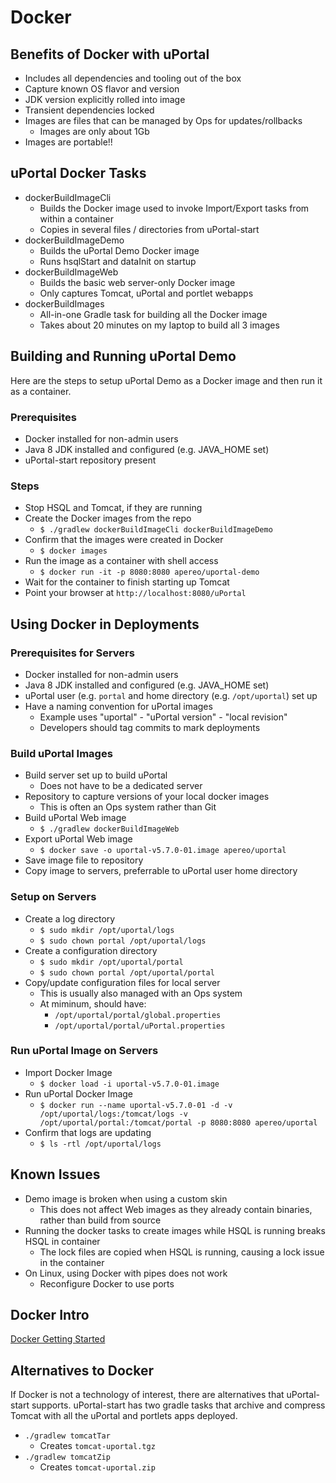 # Docker

## Benefits of Docker with uPortal

  - Includes all dependencies and tooling out of the box
  - Capture known OS flavor and version
  - JDK version explicitly rolled into image
  - Transient dependencies locked
  - Images are files that can be managed by Ops for updates/rollbacks
    - Images are only about 1Gb
  - Images are portable!!

## uPortal Docker Tasks

  - dockerBuildImageCli
    - Builds the Docker image used to invoke Import/Export tasks from within a container
    - Copies in several files / directories from uPortal-start
  - dockerBuildImageDemo
    - Builds the uPortal Demo Docker image
    - Runs hsqlStart and dataInit on startup
  - dockerBuildImageWeb
    - Builds the basic web server-only Docker image
    - Only captures Tomcat, uPortal and portlet webapps
  - dockerBuildImages
    - All-in-one Gradle task for building all the Docker image
    - Takes about 20 minutes on my laptop to build all 3 images

## Building and Running uPortal Demo

Here are the steps to setup uPortal Demo as a Docker image and then run it as a container.

### Prerequisites

  - Docker installed for non-admin users
  - Java 8 JDK installed and configured (e.g. JAVA_HOME set)
  - uPortal-start repository present

### Steps

  - Stop HSQL and Tomcat, if they are running
  - Create the Docker images from the repo
    - `$ ./gradlew dockerBuildImageCli dockerBuildImageDemo`
  - Confirm that the images were created in Docker
    - `$ docker images`
  - Run the image as a container with shell access
    - `$ docker run -it -p 8080:8080 apereo/uportal-demo`
  - Wait for the container to finish starting up Tomcat
  - Point your browser at `http://localhost:8080/uPortal`

## Using Docker in Deployments

### Prerequisites for Servers

  - Docker installed for non-admin users
  - Java 8 JDK installed and configured (e.g. JAVA_HOME set)
  - uPortal user (e.g. `portal` and home directory (e.g. `/opt/uportal`) set up
  - Have a naming convention for uPortal images
    - Example uses "uportal" - "uPortal version" - "local revision"
    - Developers should tag commits to mark deployments

### Build uPortal Images

  - Build server set up to build uPortal
    - Does not have to be a dedicated server
  - Repository to capture versions of your local docker images
    - This is often an Ops system rather than Git
  - Build uPortal Web image
    - `$ ./gradlew dockerBuildImageWeb`
  - Export uPortal Web image
    - `$ docker save -o uportal-v5.7.0-01.image apereo/uportal`
  - Save image file to repository
  - Copy image to servers, preferrable to uPortal user home directory

### Setup on Servers

  - Create a log directory
    - `$ sudo mkdir /opt/uportal/logs`
    - `$ sudo chown portal /opt/uportal/logs`
  - Create a configuration directory
    - `$ sudo mkdir /opt/uportal/portal`
    - `$ sudo chown portal /opt/uportal/portal`
  - Copy/update configuration files for local server
    - This is usually also managed with an Ops system
    - At miminum, should have:
      - `/opt/uportal/portal/global.properties`
      - `/opt/uportal/portal/uPortal.properties`

### Run uPortal Image on Servers

  - Import Docker Image
    - `$ docker load -i uportal-v5.7.0-01.image`
  - Run uPortal Docker Image
    - `$ docker run --name uportal-v5.7.0-01 -d -v /opt/uportal/logs:/tomcat/logs -v /opt/uportal/portal:/tomcat/portal -p 8080:8080 apereo/uportal`
  - Confirm that logs are updating
    - `$ ls -rtl /opt/uportal/logs`

## Known Issues

  - Demo image is broken when using a custom skin
    - This does not affect Web images as they already contain binaries, rather than build from source
  - Running the docker tasks to create images while HSQL is running breaks HSQL in container
    - The lock files are copied when HSQL is running, causing a lock issue in the container
  - On Linux, using Docker with pipes does not work
    - Reconfigure Docker to use ports

## Docker Intro

[Docker Getting Started](https://docs.docker.com/get-started/)



## Alternatives to Docker

If Docker is not a technology of interest, there are alternatives that uPortal-start supports. uPortal-start has two gradle tasks that archive and compress Tomcat with all the uPortal and portlets apps deployed.

  - `./gradlew tomcatTar`
    - Creates `tomcat-uportal.tgz`
  - `./gradlew tomcatZip`
    - Creates `tomcat-uportal.zip`
